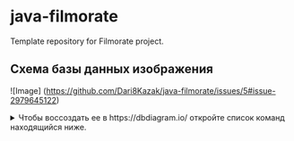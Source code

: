 # java-filmorate
Template repository for Filmorate project.

## Схема базы данных изображения
![Image] (https://github.com/Dari8Kazak/java-filmorate/issues/5#issue-2979645122)
<details>
    <summary>
    Чтобы воссоздать ее в https://dbdiagram.io/ откройте список команд находящийся ниже.
    </summary> 

```sql
Table users {

  id long pk

  name String

  login String

  email String

  birthday LocalDate

}

  

Table likes {

  film_id Long pk

  user_id Long

}

  

Table films {

  id Long pk

  name String

  description String

  releaseDate LocalData

  duration Long

  rating Long

}


Table friendShip {

  friend_id Long

  user_id Long

}

  

Table filmgenre {

  film_id Long

  genre_id Long

}

  

Table genres {

  genre_id Long pk

  genre_name String pk

}

  

Table film_MPA {

  MPA_id Long

  MPA_name Long

}

  

Table  rating_MPA {

  film_id Long

  MPA_id Long

}

  
  
  
  

Ref: "films"."id" < "likes"."film_id"

  

Ref: "users"."id" < "likes"."user_id"

  

Ref: "films"."id" < "filmgenre"."film_id"

  

Ref: "genres"."genre_id" < "filmgenre"."genre_id"

  

Ref: "users"."id" < "friendShip"."friend_id"

  

Ref: "users"."id" < "friendShip"."user_id"

  

Ref: "films"."id" < "rating_MPA"."film_id"

Ref: "rating_MPA"."MPA_id" < "film_MPA"."MPA_id"

```
</details>
